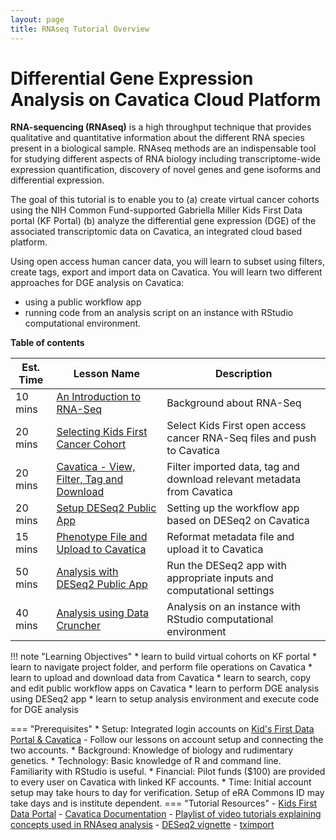 ```yaml
---
layout: page
title: RNAseq Tutorial Overview
---
```


Differential Gene Expression Analysis on Cavatica Cloud Platform
====================================================================

**RNA-sequencing (RNAseq)** is a high throughput technique that provides qualitative and quantitative information about the different RNA species present in a biological sample. RNAseq methods are an indispensable tool for studying different aspects of RNA biology including transcriptome-wide expression quantification, discovery of novel genes and gene isoforms and differential expression.

The goal of this tutorial is to enable you to (a) create virtual cancer cohorts using the NIH Common Fund-supported Gabriella Miller Kids First Data portal (KF Portal) (b) analyze the differential gene expression (DGE) of the associated transcriptomic data on Cavatica, an integrated cloud based platform.

Using open access human cancer data, you will learn to subset using filters, create tags, export and import data on Cavatica. You will learn two different approaches for DGE analysis on Cavatica:

* using a public workflow app
* running code from an analysis script on an instance with RStudio computational environment.

**Table of contents**

| Est. Time| Lesson Name | Description|
| ---|--------|--------|
| 10 mins |[An Introduction to RNA-Seq](rna-seq_2.md)| Background about RNA-Seq
| 20 mins |[Selecting Kids First Cancer Cohort](rna-seq_3.md)| Select Kids First open access cancer RNA-Seq files and push to Cavatica  |
| 20 mins |[Cavatica - View, Filter, Tag and Download](rna-seq_4.md) | Filter imported data, tag and download relevant metadata from Cavatica |
| 20 mins |[Setup DESeq2 Public App](rna-seq_5.md)| Setting up the workflow app based on DESeq2 on Cavatica |
| 15 mins |[Phenotype File and Upload to Cavatica](rna-seq_6.md) | Reformat metadata file and upload it to Cavatica |
| 50 mins |[Analysis with DESeq2 Public App](rna-seq_7.md) | Run the DESeq2 app with appropriate inputs and computational settings |
| 40 mins |[Analysis using Data Cruncher](rna-seq_8.md) | Analysis on an instance with RStudio computational environment |

!!! note "Learning Objectives"
    * learn to build virtual cohorts on KF portal
    * learn to navigate project folder, and perform file operations on Cavatica
    * learn to upload and download data from Cavatica
    * learn to search, copy and edit public workflow apps on Cavatica
    * learn to perform DGE analysis using DESeq2 app
    * learn to setup analysis environment and execute code for DGE analysis

=== "Prerequisites"
    * Setup: Integrated login accounts on [Kid's First Data Portal & Cavatica](../Kids-First/Portal-Setup-And-Permissions/KF_2_The_Setup.md) - Follow our lessons on account setup and connecting the two accounts.
    * Background: Knowledge of biology and rudimentary genetics.
    * Technology: Basic knowledge of R and command line. Familiarity with RStudio is useful.
    * Financial: Pilot funds ($100) are provided to every user on Cavatica with linked KF accounts.
    * Time: Initial account setup may take hours to day for verification. Setup of eRA Commons ID may take days and is institute dependent.
=== "Tutorial Resources"
    - [Kids First Data Portal](https://kidsfirstdrc.org)
    - [Cavatica Documentation](https://docs.cavatica.org/docs/getting-started)
    - [Playlist of video tutorials explaining concepts used in RNAseq analysis](https://www.youtube.com/playlist?list=PLblh5JKOoLUJo2Q6xK4tZElbIvAACEykp)
    - [DESeq2 vignette](https://bioconductor.org/packages/release/bioc/vignettes/DESeq2/inst/doc/DESeq2.html#how-do-i-use-vst-or-rlog-data-for-differential-testing)
    - [tximport](https://bioconductor.org/packages/release/bioc/vignettes/tximport/inst/doc/tximport.html)
